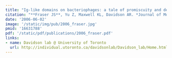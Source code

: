 ```yaml
---
title: "Ig-like domains on bacteriophages: a tale of promiscuity and deceit."
citation: "**Fraser JS**, Yu Z, Maxwell KL, Davidson AR. *Journal of Molecular Biology*. 2006."
date: '2006-06-02'
image: '/static/img/pub/2006_fraser.jpg'
pmid: '16631788'
pdf: '/static/pdf/publications/2006_fraser.pdf'
links:
- name: Davidson lab @ University of Toronto
  url: http://individual.utoronto.ca/davidsonlab/Davidson_lab/Home.html
---
```


